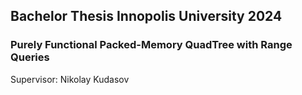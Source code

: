 ## Bachelor Thesis Innopolis University 2024
### Purely Functional Packed-Memory QuadTree with Range Queries
Supervisor: Nikolay Kudasov
